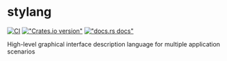 # stylang

[![CI](https://github.com/styles-lab/stylang/actions/workflows/ci.yaml/badge.svg)](https://github.com/styles-lab/stylang/actions/workflows/ci.yaml)
[!["Crates.io version"](https://img.shields.io/crates/v/stylang.svg)](https://crates.io/crates/stylang)
[!["docs.rs docs"](https://img.shields.io/badge/docs-latest-blue.svg)](https://docs.rs/stylang)


High-level graphical interface description language for multiple application scenarios